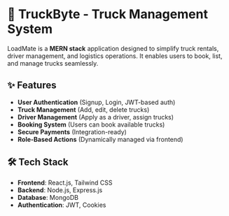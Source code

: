 # 🚛 TruckByte - Truck Management System

LoadMate is a **MERN stack** application designed to simplify truck rentals, driver management, and logistics operations. It enables users to book, list, and manage trucks seamlessly.

## ✨ Features
- **User Authentication** (Signup, Login, JWT-based auth)
- **Truck Management** (Add, edit, delete trucks)
- **Driver Management** (Apply as a driver, assign trucks)
- **Booking System** (Users can book available trucks)
- **Secure Payments** (Integration-ready)
- **Role-Based Actions** (Dynamically managed via frontend)

## 🛠 Tech Stack
- **Frontend**: React.js, Tailwind CSS  
- **Backend**: Node.js, Express.js  
- **Database**: MongoDB  
- **Authentication**: JWT, Cookies  
